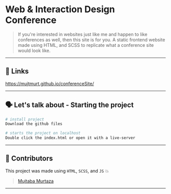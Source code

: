 # **Web & Interaction Design Conference**

> If you're interested in websites just like me and happen to like conferences as well, then this site is for you. A static frontend website made using HTML, and SCSS to replicate what a conference site would look like.

<hr>

## 🔗 **Links**

https://mujtmurt.github.io/conferenceSite/

<hr>

## 🗣 **Let's talk about - Starting the project**

``` bash
# install project
Download the github files

# starts the project on localhost
Double click the index.html or open it with a live-server
```

<hr>

## 💪 **Contributors**

This project was made using <code>HTML</code>, <code>SCSS</code>, and <code>JS</code> 💥
> [Mujtaba Murtaza](https://mujs.dev) 

<hr>
